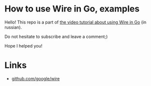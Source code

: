 # How to use Wire in Go, examples
Hello! This repo is a part of [the video tutorial about using Wire in Go](https://youtu.be/AUWgKGRGBEU) (in russian).

Do not hesitate to subscribe and leave a comment;)

Hope I helped you! 

# Links
- [github.com/google/wire](https://github.com/google/wire)